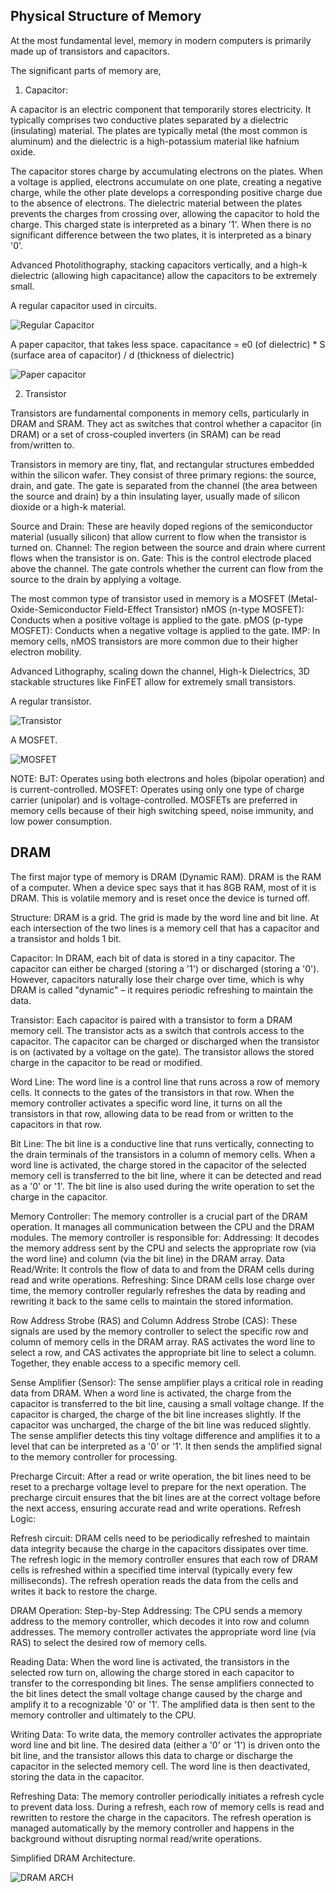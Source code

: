 ## Physical Structure of Memory
At the most fundamental level, memory in modern computers is primarily made up of transistors and capacitors. 

The significant parts of memory are,

1) Capacitor:

A capacitor is an electric component that temporarily stores electricity.
It typically comprises two conductive plates separated by a dielectric (insulating) material.
The plates are typically metal (the most common is aluminum) and the dielectric is a high-potassium material like hafnium oxide.

The capacitor stores charge by accumulating electrons on the plates.
When a voltage is applied, electrons accumulate on one plate, creating a negative charge, while the other plate develops a corresponding positive charge due to the absence of electrons.
The dielectric material between the plates prevents the charges from crossing over, allowing the capacitor to hold the charge.
This charged state is interpreted as a binary '1'.
When there is no significant difference between the two plates, it is interpreted as a binary '0'.

Advanced Photolithography, stacking capacitors vertically, and a high-k dielectric (allowing high capacitance) allow the capacitors to be extremely small.


A regular capacitor used in circuits.

![Regular Capacitor](https://theengineeringmindset.com/wp-content/uploads/2019/10/inside-a-capacitor.png)

A paper capacitor, that takes less space.
capacitance = e0 (of dielectric) *  S (surface area of capacitor) / d (thickness of dielectric)

![Paper capacitor](https://github.com/user-attachments/assets/bc83e4c8-d47f-4efc-a2c8-1fce0b5f341c)


2) Transistor

Transistors are fundamental components in memory cells, particularly in DRAM and SRAM. 
They act as switches that control whether a capacitor (in DRAM) or a set of cross-coupled inverters (in SRAM) can be read from/written to.

Transistors in memory are tiny, flat, and rectangular structures embedded within the silicon wafer. 
They consist of three primary regions: the source, drain, and gate.
The gate is separated from the channel (the area between the source and drain) by a thin insulating layer, usually made of silicon dioxide or a high-k material.

Source and Drain: These are heavily doped regions of the semiconductor material (usually silicon) that allow current to flow when the transistor is turned on.
Channel: The region between the source and drain where current flows when the transistor is on.
Gate: This is the control electrode placed above the channel. The gate controls whether the current can flow from the source to the drain by applying a voltage.

The most common type of transistor used in memory is a MOSFET (Metal-Oxide-Semiconductor Field-Effect Transistor)
nMOS (n-type MOSFET): Conducts when a positive voltage is applied to the gate.
pMOS (p-type MOSFET): Conducts when a negative voltage is applied to the gate.
IMP: In memory cells, nMOS transistors are more common due to their higher electron mobility.

Advanced Lithography, scaling down the channel, High-k Dielectrics, 3D stackable structures like FinFET allow for extremely small transistors.

A regular transistor.

![Transistor](https://www.electronicshub.org/wp-content/uploads/2015/01/Introduction-to-Transistors-Featured-Image.jpg)

A MOSFET.

![MOSFET](https://github.com/user-attachments/assets/d825e63f-fa3d-487b-9652-e2d70c29c41b)

NOTE: 
BJT: Operates using both electrons and holes (bipolar operation) and is current-controlled.
MOSFET: Operates using only one type of charge carrier (unipolar) and is voltage-controlled.
MOSFETs are preferred in memory cells because of their high switching speed, noise immunity, and low power consumption.


## DRAM
The first major type of memory is DRAM (Dynamic RAM).
DRAM is the RAM of a computer. When a device spec says that it has 8GB RAM, most of it is DRAM.
This is volatile memory and is reset once the device is turned off. 

Structure:
DRAM is a grid.
The grid is made by the word line and bit line.
At each intersection of the two lines is a memory cell that has a capacitor and a transistor and holds 1 bit.

Capacitor:
In DRAM, each bit of data is stored in a tiny capacitor. The capacitor can either be charged (storing a '1') or discharged (storing a '0'). However, capacitors naturally lose their charge over time, which is why DRAM is called "dynamic" – it requires periodic refreshing to maintain the data.

Transistor:
Each capacitor is paired with a transistor to form a DRAM memory cell. The transistor acts as a switch that controls access to the capacitor. The capacitor can be charged or discharged when the transistor is on (activated by a voltage on the gate). The transistor allows the stored charge in the capacitor to be read or modified.

Word Line:
The word line is a control line that runs across a row of memory cells. It connects to the gates of the transistors in that row. When the memory controller activates a specific word line, it turns on all the transistors in that row, allowing data to be read from or written to the capacitors in that row.

Bit Line:
The bit line is a conductive line that runs vertically, connecting to the drain terminals of the transistors in a column of memory cells. When a word line is activated, the charge stored in the capacitor of the selected memory cell is transferred to the bit line, where it can be detected and read as a '0' or '1'. The bit line is also used during the write operation to set the charge in the capacitor.

Memory Controller:
The memory controller is a crucial part of the DRAM operation. It manages all communication between the CPU and the DRAM modules. The memory controller is responsible for:
Addressing: It decodes the memory address sent by the CPU and selects the appropriate row (via the word line) and column (via the bit line) in the DRAM array.
Data Read/Write: It controls the flow of data to and from the DRAM cells during read and write operations.
Refreshing: Since DRAM cells lose charge over time, the memory controller regularly refreshes the data by reading and rewriting it back to the same cells to maintain the stored information.

Row Address Strobe (RAS) and Column Address Strobe (CAS):
These signals are used by the memory controller to select the specific row and column of memory cells in the DRAM array. RAS activates the word line to select a row, and CAS activates the appropriate bit line to select a column. Together, they enable access to a specific memory cell.

Sense Amplifier (Sensor):
The sense amplifier plays a critical role in reading data from DRAM. When a word line is activated, the charge from the capacitor is transferred to the bit line, causing a small voltage change. If the capacitor is charged, the charge of the bit line increases slightly. If the capacitor was uncharged, the charge of the bit line was reduced slightly. The sense amplifier detects this tiny voltage difference and amplifies it to a level that can be interpreted as a '0' or '1'. It then sends the amplified signal to the memory controller for processing.


Precharge Circuit:
After a read or write operation, the bit lines need to be reset to a precharge voltage level to prepare for the next operation. The precharge circuit ensures that the bit lines are at the correct voltage before the next access, ensuring accurate read and write operations.
Refresh Logic:

Refresh circuit:
DRAM cells need to be periodically refreshed to maintain data integrity because the charge in the capacitors dissipates over time. The refresh logic in the memory controller ensures that each row of DRAM cells is refreshed within a specified time interval (typically every few milliseconds). The refresh operation reads the data from the cells and writes it back to restore the charge.

DRAM Operation: Step-by-Step
Addressing:
The CPU sends a memory address to the memory controller, which decodes it into row and column addresses.
The memory controller activates the appropriate word line (via RAS) to select the desired row of memory cells.

Reading Data:
When the word line is activated, the transistors in the selected row turn on, allowing the charge stored in each capacitor to transfer to the corresponding bit lines.
The sense amplifiers connected to the bit lines detect the small voltage change caused by the charge and amplify it to a recognizable '0' or '1'.
The amplified data is then sent to the memory controller and ultimately to the CPU.

Writing Data:
To write data, the memory controller activates the appropriate word line and bit line.
The desired data (either a '0' or '1') is driven onto the bit line, and the transistor allows this data to charge or discharge the capacitor in the selected memory cell.
The word line is then deactivated, storing the data in the capacitor.

Refreshing Data:
The memory controller periodically initiates a refresh cycle to prevent data loss. During a refresh, each row of memory cells is read and rewritten to restore the charge in the capacitors.
The refresh operation is managed automatically by the memory controller and happens in the background without disrupting normal read/write operations.

Simplified DRAM Architecture.

![DRAM ARCH](https://i.ytimg.com/vi/x3jGqOrXXc8/hq720.jpg?sqp=-oaymwEhCK4FEIIDSFryq4qpAxMIARUAAAAAGAElAADIQj0AgKJD&rs=AOn4CLDfvK_a5tHTAqVZQsp-j9SrYaCprw)
